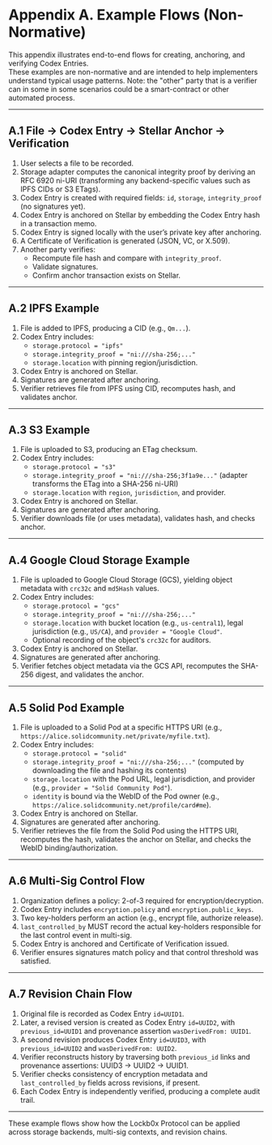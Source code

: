 # Appendix A. Example Flows (Non-Normative)

This appendix illustrates end-to-end flows for creating, anchoring, and verifying Codex Entries.  
These examples are non-normative and are intended to help implementers understand typical usage patterns.
Note: the "other" party that is a verifier can in some in some scenarios could be a smart-contract or other automated  process. 

---

## A.1 File → Codex Entry → Stellar Anchor → Verification

1. User selects a file to be recorded.  
2. Storage adapter computes the canonical integrity proof by deriving an RFC 6920 ni-URI (transforming any backend-specific values such as IPFS CIDs or S3 ETags).  
3. Codex Entry is created with required fields: `id`, `storage`, `integrity_proof` (no signatures yet).  
4. Codex Entry is anchored on Stellar by embedding the Codex Entry hash in a transaction memo.  
5. Codex Entry is signed locally with the user’s private key after anchoring.  
6. A Certificate of Verification is generated (JSON, VC, or X.509).  
7. Another party verifies:
   - Recompute file hash and compare with `integrity_proof`.  
   - Validate signatures.  
   - Confirm anchor transaction exists on Stellar.  

---

## A.2 IPFS Example

1. File is added to IPFS, producing a CID (e.g., `Qm...`).  
2. Codex Entry includes:
   - `storage.protocol = "ipfs"`  
   - `storage.integrity_proof = "ni:///sha-256;..."`  
   - `storage.location` with pinning region/jurisdiction.  
3. Codex Entry is anchored on Stellar.  
4. Signatures are generated after anchoring.  
5. Verifier retrieves file from IPFS using CID, recomputes hash, and validates anchor.  

---

## A.3 S3 Example

1. File is uploaded to S3, producing an ETag checksum.  
2. Codex Entry includes:
   - `storage.protocol = "s3"`  
   - `storage.integrity_proof = "ni:///sha-256;3f1a9e..."` (adapter transforms the ETag into a SHA-256 ni-URI)  
   - `storage.location` with `region`, `jurisdiction`, and provider.  
3. Codex Entry is anchored on Stellar.  
4. Signatures are generated after anchoring.  
5. Verifier downloads file (or uses metadata), validates hash, and checks anchor.  

---

## A.4 Google Cloud Storage Example

1. File is uploaded to Google Cloud Storage (GCS), yielding object metadata with `crc32c` and `md5Hash` values.  
2. Codex Entry includes:
   - `storage.protocol = "gcs"`  
   - `storage.integrity_proof = "ni:///sha-256;..."`  
   - `storage.location` with bucket location (e.g., `us-central1`), legal jurisdiction (e.g., `US/CA`), and `provider = "Google Cloud"`.  
   - Optional recording of the object's `crc32c` for auditors.  
3. Codex Entry is anchored on Stellar.  
4. Signatures are generated after anchoring.  
5. Verifier fetches object metadata via the GCS API, recomputes the SHA-256 digest, and validates the anchor.

---

## A.5 Solid Pod Example

1. File is uploaded to a Solid Pod at a specific HTTPS URI (e.g., `https://alice.solidcommunity.net/private/myfile.txt`).  
2. Codex Entry includes:
   - `storage.protocol = "solid"`  
   - `storage.integrity_proof = "ni:///sha-256;..."` (computed by downloading the file and hashing its contents)  
   - `storage.location` with the Pod URL, legal jurisdiction, and provider (e.g., `provider = "Solid Community Pod"`).  
   - `identity` is bound via the WebID of the Pod owner (e.g., `https://alice.solidcommunity.net/profile/card#me`).  
3. Codex Entry is anchored on Stellar.  
4. Signatures are generated after anchoring.  
5. Verifier retrieves the file from the Solid Pod using the HTTPS URI, recomputes the hash, validates the anchor on Stellar, and checks the WebID binding/authorization.

---

## A.6 Multi-Sig Control Flow

1. Organization defines a policy: 2-of-3 required for encryption/decryption.  
2. Codex Entry includes `encryption.policy` and `encryption.public_keys`.  
3. Two key-holders perform an action (e.g., encrypt file, authorize release).  
4. `last_controlled_by` MUST record the actual key-holders responsible for the last control event in multi-sig.  
5. Codex Entry is anchored and Certificate of Verification issued.  
6. Verifier ensures signatures match policy and that control threshold was satisfied.  

---

## A.7 Revision Chain Flow

1. Original file is recorded as Codex Entry `id=UUID1`.  
2. Later, a revised version is created as Codex Entry `id=UUID2`, with `previous_id=UUID1` and provenance assertion `wasDerivedFrom: UUID1`.  
3. A second revision produces Codex Entry `id=UUID3`, with `previous_id=UUID2` and `wasDerivedFrom: UUID2`.  
4. Verifier reconstructs history by traversing both `previous_id` links and provenance assertions: UUID3 → UUID2 → UUID1.  
5. Verifier checks consistency of encryption metadata and `last_controlled_by` fields across revisions, if present.  
6. Each Codex Entry is independently verified, producing a complete audit trail.  

---

These example flows show how the Lockb0x Protocol can be applied across storage backends, multi-sig contexts, and revision chains.